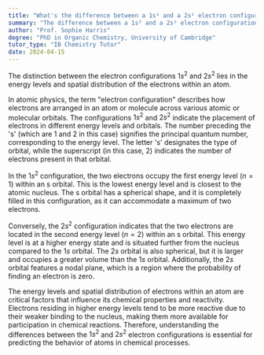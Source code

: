 ```yaml
---
title: "What's the difference between a 1s² and a 2s² electron configuration?"
summary: "The difference between a 1s² and a 2s² electron configuration lies in the energy level and spatial distribution of the electrons."
author: "Prof. Sophie Harris"
degree: "PhD in Organic Chemistry, University of Cambridge"
tutor_type: "IB Chemistry Tutor"
date: 2024-04-15
---
```


The distinction between the electron configurations $1s^2$ and $2s^2$ lies in the energy levels and spatial distribution of the electrons within an atom.

In atomic physics, the term "electron configuration" describes how electrons are arranged in an atom or molecule across various atomic or molecular orbitals. The configurations $1s^2$ and $2s^2$ indicate the placement of electrons in different energy levels and orbitals. The number preceding the 's' (which are $1$ and $2$ in this case) signifies the principal quantum number, corresponding to the energy level. The letter 's' designates the type of orbital, while the superscript (in this case, $2$) indicates the number of electrons present in that orbital.

In the $1s^2$ configuration, the two electrons occupy the first energy level ($n=1$) within an s orbital. This is the lowest energy level and is closest to the atomic nucleus. The s orbital has a spherical shape, and it is completely filled in this configuration, as it can accommodate a maximum of two electrons.

Conversely, the $2s^2$ configuration indicates that the two electrons are located in the second energy level ($n=2$) within an s orbital. This energy level is at a higher energy state and is situated further from the nucleus compared to the $1s$ orbital. The $2s$ orbital is also spherical, but it is larger and occupies a greater volume than the $1s$ orbital. Additionally, the $2s$ orbital features a nodal plane, which is a region where the probability of finding an electron is zero.

The energy levels and spatial distribution of electrons within an atom are critical factors that influence its chemical properties and reactivity. Electrons residing in higher energy levels tend to be more reactive due to their weaker binding to the nucleus, making them more available for participation in chemical reactions. Therefore, understanding the differences between the $1s^2$ and $2s^2$ electron configurations is essential for predicting the behavior of atoms in chemical processes.
    